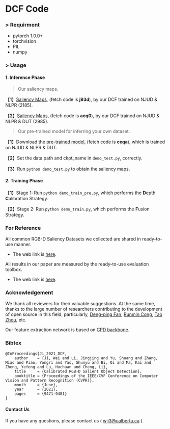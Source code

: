 # DCF Code


### > Requirment
+ pytorch 1.0.0+
+ torchvision
+ PIL
+ numpy



### > Usage

#### 1. Inference Phase

> Our saliency maps.

【**1**】[Saliency Maps](https://pan.baidu.com/s/1cliPYQubTPb4W48kl4qliA), (fetch code is **j93d**), by our DCF trained on NJUD & NLPR (2185). 

【**2**】[Saliency Maps](https://pan.baidu.com/s/1plEYHtgmkToz8HO2XP03gA), (fetch code is **aeq0**), by our DCF trained on NJUD & NLPR & DUT (2985).

> Our pre-trained model for inferring your own dataset.

【**1**】Download the [pre-trained model](https://pan.baidu.com/s/1gWHgW1H9YiNc7hcL4jwdrQ), (fetch code is **ceqa**), which is trained on NJUD & NLPR & DUT. 

【**2**】Set the data path and ckpt_name in ```demo_test.py```, correctly.

【**3**】Run ```python demo_test.py``` to obtain the saliency maps.


#### 2. Training Phase

【**1**】Stage 1: Run ```python demo_train_pre.py```, which performs the **D**epth **C**alibration Strategy.

【**2**】Stage 2: Run ```python demo_train.py```, which performs the **F**usion Strategy.



### For Reference

All common RGB-D Saliency Datasets we collected are shared in ready-to-use manner.       
+ The web link is [here](https://github.com/jiwei0921/RGBD-SOD-datasets).

All results in our paper are measured by the ready-to-use evaluation toolbox.
+ The web link is [here](https://github.com/jiwei0921/Saliency-Evaluation-Toolbox).


### Acknowledgement

We thank all reviewers for their valuable suggestions. At the same time, thanks to the large number of researchers contributing to the development of open source in this field, particularly, [Deng-ping Fan](http://dpfan.net), [Runmin Cong](https://rmcong.github.io), [Tao Zhou](https://taozh2017.github.io), etc.

Our feature extraction network is based on [CPD backbone](https://github.com/wuzhe71/CPD).

### Bibtex
```
@InProceedings{Ji_2021_DCF,
    author    = {Ji, Wei and Li, Jingjing and Yu, Shuang and Zhang, Miao and Piao, Yongri and Yao, Shunyu and Bi, Qi and Ma, Kai and Zheng, Yefeng and Lu, Huchuan and Cheng, Li},
    title     = {Calibrated RGB-D Salient Object Detection},
    booktitle = {Proceedings of the IEEE/CVF Conference on Computer Vision and Pattern Recognition (CVPR)},
    month     = {June},
    year      = {2021},
    pages     = {9471-9481}
}
```

#### Contact Us
If you have any questions, please contact us ( wji3@ualberta.ca ).
